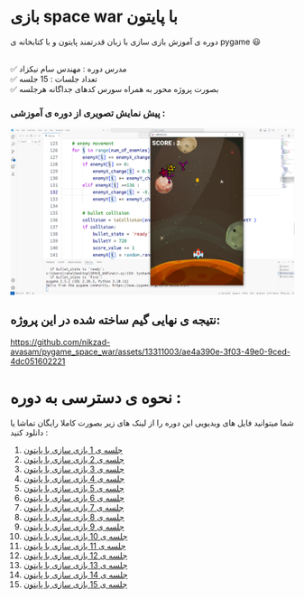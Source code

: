 # بازی space war با پایتون 

دوره ی آموزش بازی سازی با زبان قدرتمند پایتون و با کتابخانه ی pygame 😃 

<br>✅ مدرس دوره : مهندس سام نیکزاد
<br>✅ تعداد جلسات : 15 جلسه 
<br>✅ بصورت پروژه محور به همراه سورس کدهای جداگانه هرجلسه 
<br>

### پیش نمایش تصویری از دوره ی آموزشی : 



![بازی سازی با پایتون](https://raw.githubusercontent.com/nikzad-avasam/pygame_space_war/main/space_war_shot2.png)

## نتیجه ی نهایی گیم ساخته شده در این پروژه:



https://github.com/nikzad-avasam/pygame_space_war/assets/13311003/ae4a390e-3f03-49e0-9ced-4dc051602221

# نحوه ی دسترسی به دوره : 
شما میتوانید فایل های ویدیویی این دوره را از لینک های زیر بصورت کاملا رایگان تماشا یا دانلود کنید : 
<br>

 1. <a href="https://www.aparat.com/v/u52Rx" target="_blank">جلسه ی 1 بازی سازی با پایتون</a>
 2. <a href="https://www.aparat.com/v/e1xRt" target="_blank">جلسه ی 2 بازی سازی با پایتون</a>
 3. <a href="https://www.aparat.com/v/fbizI" target="_blank">جلسه ی 3 بازی سازی با پایتون</a>
 4. [جلسه ی 4 بازی سازی با پایتون](https://www.aparat.com/v/UMESy)
 5. [جلسه ی 5 بازی سازی با پایتون](https://www.aparat.com/v/aue64)
 6. [جلسه ی 6 بازی سازی با پایتون](https://www.aparat.com/v/80nIA)
 7. [جلسه ی 7 بازی سازی با پایتون](https://www.aparat.com/v/6gofZ)
 8. [جلسه ی 8 بازی سازی با پایتون](https://www.aparat.com/v/UqRgV)
 9. [جلسه ی 9 بازی سازی با پایتون](https://www.aparat.com/v/i6gIH)
 10. [جلسه ی 10 بازی سازی با پایتون](https://www.aparat.com/v/bq96E)
 11. [جلسه ی 11 بازی سازی با پایتون](https://www.aparat.com/v/O79J2)
 12. [جلسه ی 12 بازی سازی با پایتون](https://www.aparat.com/v/x5mgD)
 13. [جلسه ی 13 بازی سازی با پایتون](https://www.aparat.com/v/KpWX0)
 14. [جلسه ی 14 بازی سازی با پایتون](https://www.aparat.com/v/c7g28)
 15. [جلسه ی 15 بازی سازی با پایتون](https://www.aparat.com/v/PRsLr)
